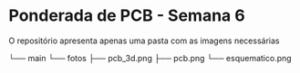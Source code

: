 # Ponderada de PCB - Semana 6

O repositório apresenta apenas uma pasta com as imagens necessárias

└── main
   └── fotos
        ├── pcb_3d.png
        ├── pcb.png
        └── esquematico.png
